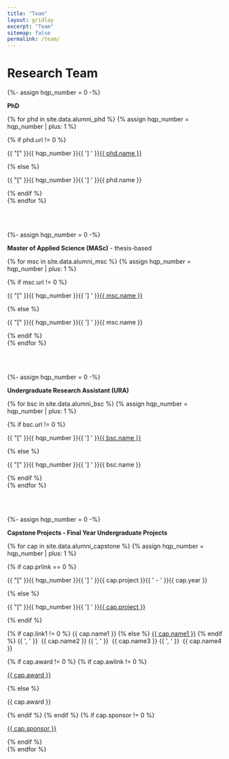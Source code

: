 ```yaml
---
title: "Team"
layout: gridlay
excerpt: "Team"
sitemap: false
permalink: /team/
---
```


# Research Team
<p></p>


{%- assign hqp_number = 0 -%}

**PhD** 
   
{% for phd in site.data.alumni_phd %}
{% assign hqp_number = hqp_number | plus: 1 %}
<div class="row">
<div class="col-sm-11 clearfix">
 <div class="well well-sm">
  {% if phd.url != 0 %}
  <p>{{ "[" }}{{ hqp_number }}{{ '] ' }}<a href="{{ phd.url }}">{{ phd.name }}</a></p>
  {% else %}
  <p>{{ "[" }}{{ hqp_number }}{{ '] ' }}{{ phd.name }}</p>
  {% endif %}
 </div>
</div>
</div>
{% endfor %}


\
&nbsp;


{%- assign hqp_number = 0 -%}

**Master of Applied Science (MASc)** - thesis-based
   
{% for msc in site.data.alumni_msc %}
{% assign hqp_number = hqp_number | plus: 1 %}
<div class="row">
<div class="col-sm-11 clearfix">
 <div class="well well-sm">
  {% if msc.url != 0 %}
  <p>{{ "[" }}{{ hqp_number }}{{ '] ' }}<a href="{{ msc.url }}">{{ msc.name }}</a></p>
  {% else %}
  <p>{{ "[" }}{{ hqp_number }}{{ '] ' }}{{ msc.name }}</p>
  {% endif %}
 </div>
</div>
</div>
{% endfor %}


\
&nbsp;

{%- assign hqp_number = 0 -%}

**Undergraduate Research Assistant (URA)** 
   
{% for bsc in site.data.alumni_bsc %}
{% assign hqp_number = hqp_number | plus: 1 %}
<div class="row">
<div class="col-sm-11 clearfix">
 <div class="well well-sm">
  {% if bsc.url != 0 %}
  <p>{{ "[" }}{{ hqp_number }}{{ '] ' }}<a href="{{ bsc.url }}">{{ bsc.name }}</a></p>
  {% else %}
  <p>{{ "[" }}{{ hqp_number }}{{ '] ' }}{{ bsc.name }}</p>
  {% endif %}
 </div>
</div>
</div>
{% endfor %}



\
&nbsp;



{%- assign hqp_number = 0 -%}

**Capstone Projects - Final Year Undergraduate Projects** 
   
{% for cap in site.data.alumni_capstone %}
{% assign hqp_number = hqp_number | plus: 1 %}
<div class="row">
<div class="col-sm-11 clearfix">
 <div class="well well-sm">
  {% if cap.prlink == 0 %}
  <p>{{ "[" }}{{ hqp_number }}{{ '] ' }}{{ cap.project }}{{ ' - ' }}{{ cap.year }}</p>
  {% else %}
  <p>{{ "[" }}{{ hqp_number }}{{ '] ' }}<a href="{{ cap.prlink }}">{{ cap.project }}</a></p>
  {% endif %}  
  <p>
  {% if cap.link1 != 0 %}
  {{ cap.name1 }}
  {% else %}
  <a href="{{ cap.link1 }}">{{ cap.name1 }}</a>
  {% endif %}
  {{ ', ' }}&nbsp;
  {{ cap.name2 }}
  {{ ', ' }}&nbsp;
  {{ cap.name3 }}
  {{ ', ' }}&nbsp;
  {{ cap.name4 }}
  </p>
  {% if cap.award != 0 %}
  {% if cap.awlink != 0 %}
  <p><a href="{{ cap.awlink }}">{{ cap.award }}</a></p>
  {% else %}
  <p>{{ cap.award }}</p>
  {% endif %}
  {% endif %}
  {% if cap.sponsor != 0 %}
  <p><a href="{{ cap.splink }}">{{ cap.sponsor }}</a></p>
  {% endif %}    
 </div>
</div>
</div>
{% endfor %}

\
&nbsp;

